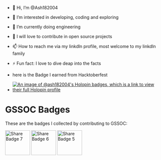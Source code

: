 - 👋 Hi, I’m @Ash182004
- 👀 I’m interested in developing, coding and exploring
- 🌱 I’m currently doing engineering
- 💞️ I will love to contribute in open source projects
- 📫 How to reach me via my linkdln profile, most welcome to my linkdln family
  
- ⚡ Fun fact: I love to dive deap into the facts
- here is the Badge I earned from Hacktoberfest

- [![An image of @ash182004's Holopin badges, which is a link to view their full Holopin profile](https://holopin.me/ash182004)](https://holopin.io/@ash182004)

# GSSOC Badges

These are the badges I collected by contributing to GSSOC:

<img src="https://github.com/user-attachments/assets/470789b2-2c10-48f7-b223-8ea55b84d52d" alt="Share Badge 7" width="80" />
<img src="https://github.com/user-attachments/assets/cd3ade1a-3e03-4e3f-be72-a70726cfd4cf" alt="Share Badge 6" width="80" />
<img src="https://github.com/user-attachments/assets/19b45f2f-8ea0-429f-8159-a09c1e353b72" alt="Share Badge 5" width="80" />







<!---
Ash182004/Ash182004 is a ✨ special ✨ repository because its `README.md` (this file) appears on your GitHub profile.
You can click the Preview link to take a look at your changes.
--->
